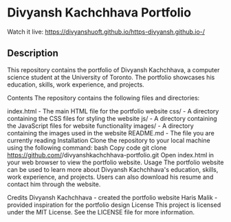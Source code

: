 # Divyansh Kachchhava Portfolio
Watch it live: https://divyanshuoft.github.io/https-divyansh.github.io-/
## Description
This repository contains the portfolio of Divyansh Kachchhava, a computer science student at the University of Toronto. The portfolio showcases his education, skills, work experience, and projects.

Contents
The repository contains the following files and directories:

index.html - The main HTML file for the portfolio website
css/ - A directory containing the CSS files for styling the website
js/ - A directory containing the JavaScript files for website functionality
images/ - A directory containing the images used in the website
README.md - The file you are currently reading
Installation
Clone the repository to your local machine using the following command:
bash
Copy code
git clone https://github.com/<username>/divyanshkachchhava-portfolio.git
Open index.html in your web browser to view the portfolio website.
Usage
The portfolio website can be used to learn more about Divyansh Kachchhava's education, skills, work experience, and projects. Users can also download his resume and contact him through the website.

Credits
Divyansh Kachchhava - created the portfolio website
Haris Malik - provided inspiration for the portfolio design
License
This project is licensed under the MIT License. See the LICENSE file for more information.
